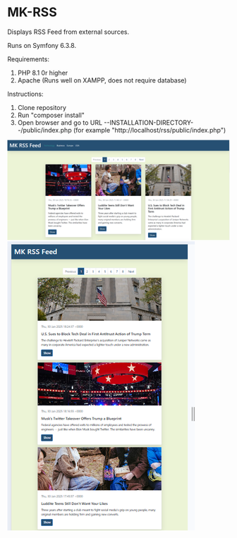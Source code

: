 # MK-RSS
Displays RSS Feed from external sources.

Runs on Symfony 6.3.8.

Requirements:
1. PHP 8.1 0r higher
2. Apache
(Runs well on XAMPP, does not require database)

Instructions:
1. Clone repository
2. Run "composer install"
3. Open browser and go to URL --INSTALLATION-DIRECTORY--/public/index.php (for example "http://localhost/rss/public/index.php")

![Alt text](/public/images/screenshot1.png?raw=true "Screenshot 1 - dekstop")
![Alt text](/public/images/screenshot2.png?raw=true "Screenshot 2 - mobile")
